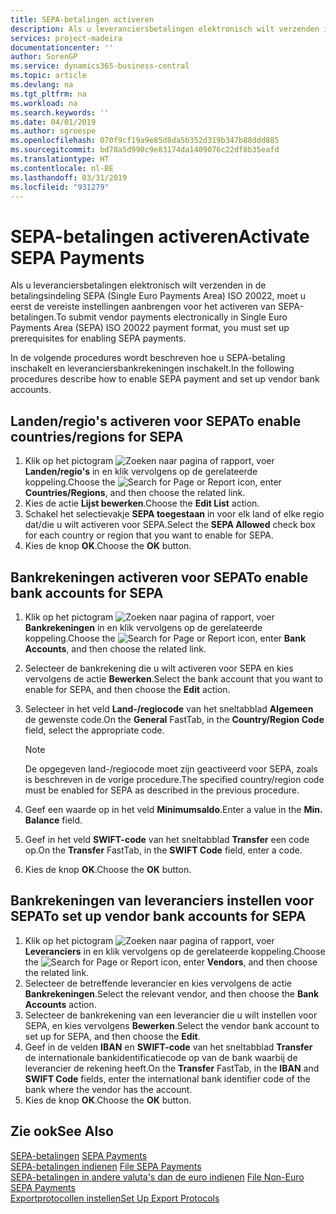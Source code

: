 ```yaml
---
title: SEPA-betalingen activeren
description: Als u leveranciersbetalingen elektronisch wilt verzenden in de betalingsindeling SEPA (Single Euro Payments Area) ISO 20022, moet u eerst de vereiste instellingen aanbrengen voor het activeren van SEPA-betalingen.
services: project-madeira
documentationcenter: ''
author: SorenGP
ms.service: dynamics365-business-central
ms.topic: article
ms.devlang: na
ms.tgt_pltfrm: na
ms.workload: na
ms.search.keywords: ''
ms.date: 04/01/2019
ms.author: sgroespe
ms.openlocfilehash: 070f9cf19a9e85d8da5b352d319b347b88ddd885
ms.sourcegitcommit: bd78a5d990c9e83174da1409076c22df8b35eafd
ms.translationtype: HT
ms.contentlocale: nl-BE
ms.lasthandoff: 03/31/2019
ms.locfileid: "931279"
---
```

# <a name="activate-sepa-payments"></a><span data-ttu-id="e7c4b-103">SEPA-betalingen activeren</span><span class="sxs-lookup"><span data-stu-id="e7c4b-103">Activate SEPA Payments</span></span>
<span data-ttu-id="e7c4b-104">Als u leveranciersbetalingen elektronisch wilt verzenden in de betalingsindeling SEPA (Single Euro Payments Area) ISO 20022, moet u eerst de vereiste instellingen aanbrengen voor het activeren van SEPA-betalingen.</span><span class="sxs-lookup"><span data-stu-id="e7c4b-104">To submit vendor payments electronically in Single Euro Payments Area (SEPA) ISO 20022 payment format, you must set up prerequisites for enabling SEPA payments.</span></span>  

<span data-ttu-id="e7c4b-105">In de volgende procedures wordt beschreven hoe u SEPA-betaling inschakelt en leveranciersbankrekeningen inschakelt.</span><span class="sxs-lookup"><span data-stu-id="e7c4b-105">In the following procedures describe how to enable SEPA payment and set up vendor bank accounts.</span></span>  

## <a name="to-enable-countriesregions-for-sepa"></a><span data-ttu-id="e7c4b-106">Landen/regio's activeren voor SEPA</span><span class="sxs-lookup"><span data-stu-id="e7c4b-106">To enable countries/regions for SEPA</span></span>  

1.  <span data-ttu-id="e7c4b-107">Klik op het pictogram ![Zoeken naar pagina of rapport](../../media/ui-search/search_small.png "pictogram Zoeken naar pagina of rapport"), voer **Landen/regio's** in en klik vervolgens op de gerelateerde koppeling.</span><span class="sxs-lookup"><span data-stu-id="e7c4b-107">Choose the ![Search for Page or Report](../../media/ui-search/search_small.png "Search for Page or Report icon") icon, enter **Countries/Regions**, and then choose the related link.</span></span>  
2.  <span data-ttu-id="e7c4b-108">Kies de actie **Lijst bewerken**.</span><span class="sxs-lookup"><span data-stu-id="e7c4b-108">Choose the **Edit List** action.</span></span>  
3.  <span data-ttu-id="e7c4b-109">Schakel het selectievakje **SEPA toegestaan** in voor elk land of elke regio dat/die u wilt activeren voor SEPA.</span><span class="sxs-lookup"><span data-stu-id="e7c4b-109">Select the **SEPA Allowed** check box for each country or region that you want to enable for SEPA.</span></span>  
4.  <span data-ttu-id="e7c4b-110">Kies de knop **OK**.</span><span class="sxs-lookup"><span data-stu-id="e7c4b-110">Choose the **OK** button.</span></span>  

## <a name="to-enable-bank-accounts-for-sepa"></a><span data-ttu-id="e7c4b-111">Bankrekeningen activeren voor SEPA</span><span class="sxs-lookup"><span data-stu-id="e7c4b-111">To enable bank accounts for SEPA</span></span>  

1.  <span data-ttu-id="e7c4b-112">Klik op het pictogram ![Zoeken naar pagina of rapport](../../media/ui-search/search_small.png "pictogram Zoeken naar pagina of rapport"), voer **Bankrekeningen** in en klik vervolgens op de gerelateerde koppeling.</span><span class="sxs-lookup"><span data-stu-id="e7c4b-112">Choose the ![Search for Page or Report](../../media/ui-search/search_small.png "Search for Page or Report icon") icon, enter **Bank Accounts**, and then choose the related link.</span></span>  
2.  <span data-ttu-id="e7c4b-113">Selecteer de bankrekening die u wilt activeren voor SEPA en kies vervolgens de actie **Bewerken**.</span><span class="sxs-lookup"><span data-stu-id="e7c4b-113">Select the bank account that you want to enable for SEPA, and then choose the **Edit** action.</span></span>  
3.  <span data-ttu-id="e7c4b-114">Selecteer in het veld **Land-/regiocode** van het sneltabblad **Algemeen** de gewenste code.</span><span class="sxs-lookup"><span data-stu-id="e7c4b-114">On the **General** FastTab, in the **Country/Region Code** field, select the appropriate code.</span></span>  

    > [!NOTE]  
    >  <span data-ttu-id="e7c4b-115">De opgegeven land-/regiocode moet zijn geactiveerd voor SEPA, zoals is beschreven in de vorige procedure.</span><span class="sxs-lookup"><span data-stu-id="e7c4b-115">The specified country/region code must be enabled for SEPA as described in the previous procedure.</span></span>  

4.  <span data-ttu-id="e7c4b-116">Geef een waarde op in het veld **Minimumsaldo**.</span><span class="sxs-lookup"><span data-stu-id="e7c4b-116">Enter a value in the **Min. Balance** field.</span></span>  
5.  <span data-ttu-id="e7c4b-117">Geef in het veld **SWIFT-code** van het sneltabblad **Transfer** een code op.</span><span class="sxs-lookup"><span data-stu-id="e7c4b-117">On the **Transfer** FastTab, in the **SWIFT Code** field, enter a code.</span></span>  
6.  <span data-ttu-id="e7c4b-118">Kies de knop **OK**.</span><span class="sxs-lookup"><span data-stu-id="e7c4b-118">Choose the **OK** button.</span></span>  

## <a name="to-set-up-vendor-bank-accounts-for-sepa"></a><span data-ttu-id="e7c4b-119">Bankrekeningen van leveranciers instellen voor SEPA</span><span class="sxs-lookup"><span data-stu-id="e7c4b-119">To set up vendor bank accounts for SEPA</span></span>  

1.  <span data-ttu-id="e7c4b-120">Klik op het pictogram ![Zoeken naar pagina of rapport](../../media/ui-search/search_small.png "pictogram Zoeken naar pagina of rapport"), voer **Leveranciers** in en klik vervolgens op de gerelateerde koppeling.</span><span class="sxs-lookup"><span data-stu-id="e7c4b-120">Choose the ![Search for Page or Report](../../media/ui-search/search_small.png "Search for Page or Report icon") icon, enter **Vendors**, and then choose the related link.</span></span>  
2.  <span data-ttu-id="e7c4b-121">Selecteer de betreffende leverancier en kies vervolgens de actie **Bankrekeningen**.</span><span class="sxs-lookup"><span data-stu-id="e7c4b-121">Select the relevant vendor, and then choose the **Bank Accounts** action.</span></span>  
3.  <span data-ttu-id="e7c4b-122">Selecteer de bankrekening van een leverancier die u wilt instellen voor SEPA, en kies vervolgens **Bewerken**.</span><span class="sxs-lookup"><span data-stu-id="e7c4b-122">Select the vendor bank account to set up for SEPA, and then choose the **Edit**.</span></span>  
4.  <span data-ttu-id="e7c4b-123">Geef in de velden **IBAN** en **SWIFT-code** van het sneltabblad **Transfer** de internationale bankidentificatiecode op van de bank waarbij de leverancier de rekening heeft.</span><span class="sxs-lookup"><span data-stu-id="e7c4b-123">On the **Transfer** FastTab, in the **IBAN** and **SWIFT Code** fields, enter the international bank identifier code of the bank where the vendor has the account.</span></span>  
5.  <span data-ttu-id="e7c4b-124">Kies de knop **OK**.</span><span class="sxs-lookup"><span data-stu-id="e7c4b-124">Choose the **OK** button.</span></span>  

## <a name="see-also"></a><span data-ttu-id="e7c4b-125">Zie ook</span><span class="sxs-lookup"><span data-stu-id="e7c4b-125">See Also</span></span>  
 <span data-ttu-id="e7c4b-126">[SEPA-betalingen](sepa-payments.md) </span><span class="sxs-lookup"><span data-stu-id="e7c4b-126">[SEPA Payments](sepa-payments.md) </span></span>  
 <span data-ttu-id="e7c4b-127">[SEPA-betalingen indienen](how-to-file-sepa-payments.md) </span><span class="sxs-lookup"><span data-stu-id="e7c4b-127">[File SEPA Payments](how-to-file-sepa-payments.md) </span></span>  
 <span data-ttu-id="e7c4b-128">[SEPA-betalingen in andere valuta's dan de euro indienen](how-to-file-non-euro-sepa-payments.md) </span><span class="sxs-lookup"><span data-stu-id="e7c4b-128">[File Non-Euro SEPA Payments](how-to-file-non-euro-sepa-payments.md) </span></span>  
 [<span data-ttu-id="e7c4b-129">Exportprotocollen instellen</span><span class="sxs-lookup"><span data-stu-id="e7c4b-129">Set Up Export Protocols</span></span>](how-to-set-up-export-protocols.md)
